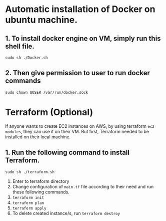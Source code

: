 # Automatic installation of Docker on ubuntu machine.
## 1. To install docker engine on VM, simply run this shell file.

```
sudo sh ./Docker.sh
```
## 2. Then give permission to user to run docker commands

```
sudo chown $USER /var/run/docker.sock
```

# Terraform (Optional)
If anyone wants to create EC2 instances on AWS, by using terraform `ec2 modules`, they can use it on their VM. But first, Terraform needed to be installed on their local machine. 

## 1. Run the following command to install Terraform.
```
sudo sh ./terraform.sh
``` 
1. Enter to terraform directory
2. Change configuration of `main.tf` file according to their need and run these following commands.
3. ``` terraform init ```
4. ``` terraform plan ```
5. ``` terraform apply ```
6. To delete created instance/s, run ```terraform destroy``` 